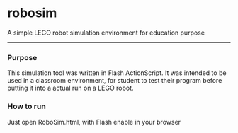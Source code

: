 # robosim
A simple LEGO robot simulation environment for education purpose
- - - -
### Purpose
This simulation tool was written in Flash ActionScript.  It was intended to be used in a classroom environment, for student to test their program before putting it into a actual run on a LEGO robot.

### How to run
Just open RoboSim.html, with Flash enable in your browser
